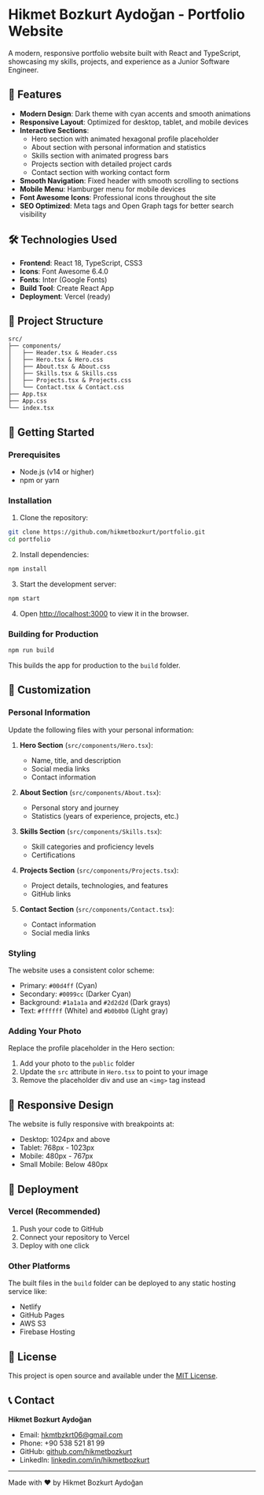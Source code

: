 # Hikmet Bozkurt Aydoğan - Portfolio Website

A modern, responsive portfolio website built with React and TypeScript, showcasing my skills, projects, and experience as a Junior Software Engineer.

## 🚀 Features

- **Modern Design**: Dark theme with cyan accents and smooth animations
- **Responsive Layout**: Optimized for desktop, tablet, and mobile devices
- **Interactive Sections**: 
  - Hero section with animated hexagonal profile placeholder
  - About section with personal information and statistics
  - Skills section with animated progress bars
  - Projects section with detailed project cards
  - Contact section with working contact form
- **Smooth Navigation**: Fixed header with smooth scrolling to sections
- **Mobile Menu**: Hamburger menu for mobile devices
- **Font Awesome Icons**: Professional icons throughout the site
- **SEO Optimized**: Meta tags and Open Graph tags for better search visibility

## 🛠️ Technologies Used

- **Frontend**: React 18, TypeScript, CSS3
- **Icons**: Font Awesome 6.4.0
- **Fonts**: Inter (Google Fonts)
- **Build Tool**: Create React App
- **Deployment**: Vercel (ready)

## 📁 Project Structure

```
src/
├── components/
│   ├── Header.tsx & Header.css
│   ├── Hero.tsx & Hero.css
│   ├── About.tsx & About.css
│   ├── Skills.tsx & Skills.css
│   ├── Projects.tsx & Projects.css
│   └── Contact.tsx & Contact.css
├── App.tsx
├── App.css
└── index.tsx
```

## 🚀 Getting Started

### Prerequisites

- Node.js (v14 or higher)
- npm or yarn

### Installation

1. Clone the repository:
```bash
git clone https://github.com/hikmetbozkurt/portfolio.git
cd portfolio
```

2. Install dependencies:
```bash
npm install
```

3. Start the development server:
```bash
npm start
```

4. Open [http://localhost:3000](http://localhost:3000) to view it in the browser.

### Building for Production

```bash
npm run build
```

This builds the app for production to the `build` folder.

## 🎨 Customization

### Personal Information

Update the following files with your personal information:

1. **Hero Section** (`src/components/Hero.tsx`):
   - Name, title, and description
   - Social media links
   - Contact information

2. **About Section** (`src/components/About.tsx`):
   - Personal story and journey
   - Statistics (years of experience, projects, etc.)

3. **Skills Section** (`src/components/Skills.tsx`):
   - Skill categories and proficiency levels
   - Certifications

4. **Projects Section** (`src/components/Projects.tsx`):
   - Project details, technologies, and features
   - GitHub links

5. **Contact Section** (`src/components/Contact.tsx`):
   - Contact information
   - Social media links

### Styling

The website uses a consistent color scheme:
- Primary: `#00d4ff` (Cyan)
- Secondary: `#0099cc` (Darker Cyan)
- Background: `#1a1a1a` and `#2d2d2d` (Dark grays)
- Text: `#ffffff` (White) and `#b0b0b0` (Light gray)

### Adding Your Photo

Replace the profile placeholder in the Hero section:
1. Add your photo to the `public` folder
2. Update the `src` attribute in `Hero.tsx` to point to your image
3. Remove the placeholder div and use an `<img>` tag instead

## 📱 Responsive Design

The website is fully responsive with breakpoints at:
- Desktop: 1024px and above
- Tablet: 768px - 1023px
- Mobile: 480px - 767px
- Small Mobile: Below 480px

## 🚀 Deployment

### Vercel (Recommended)

1. Push your code to GitHub
2. Connect your repository to Vercel
3. Deploy with one click

### Other Platforms

The built files in the `build` folder can be deployed to any static hosting service like:
- Netlify
- GitHub Pages
- AWS S3
- Firebase Hosting

## 📄 License

This project is open source and available under the [MIT License](LICENSE).

## 📞 Contact

**Hikmet Bozkurt Aydoğan**
- Email: hkmtbzkrt06@gmail.com
- Phone: +90 538 521 81 99
- GitHub: [github.com/hikmetbozkurt](https://github.com/hikmetbozkurt)
- LinkedIn: [linkedin.com/in/hikmetbozkurt](https://linkedin.com/in/hikmetbozkurt)

---

Made with ❤️ by Hikmet Bozkurt Aydoğan